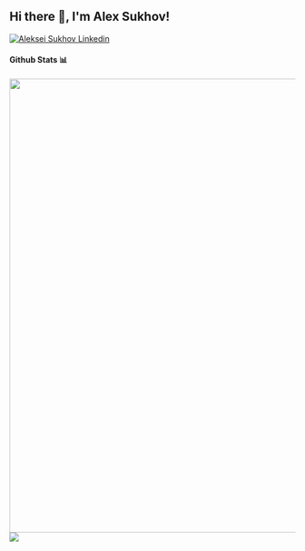 <h2> Hi there 👋, I'm Alex Sukhov! </h2>
    
[![Aleksei Sukhov Linkedin](https://img.shields.io/badge/LinkedIn-0077B5?style=for-the-badge&logo=linkedin&logoColor=white)](https://www.linkedin.com/in/alekseisukhov/)

<!-- This is using base64 encoded image. If you have a small image, you can upload the base64 version of it :D https://www.base64-image.de/ -->

#### Github Stats 📊

<!-- [![Alex's github stats](https://github-readme-stats.vercel.app/api?username=aleksei-sukhov-ucl&show_icons=true&theme=radical)](https://github.com/anuraghazra/github-readme-stats)

[![Top Langs](https://github-readme-stats.vercel.app/api/top-langs/?username=aleksei-sukhov-ucl&layout=compact&theme=radical)](https://github.com/anuraghazra/github-readme-stats) -->

<a href="https://github.com/anuraghazra/github-readme-stats">
  <img align="center" style="height:20vh;" src="https://github-readme-stats.vercel.app/api?username=aleksei-sukhov-ucl&show_icons=true&theme=radical" />
</a>
<a href="https://github.com/anuraghazra/convoychat">
  <img align="center" style="heigth:12vh;" src="https://github-readme-stats.vercel.app/api/top-langs/?username=aleksei-sukhov-ucl&layout=compact&theme=radical" />
</a>
